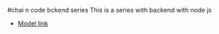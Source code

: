 #chai n code bckend series
This is a series with backend with node js
- [Model link](https://app.eraser.io/workspace/YtPqZ1VogxGy1jzIDkzj)